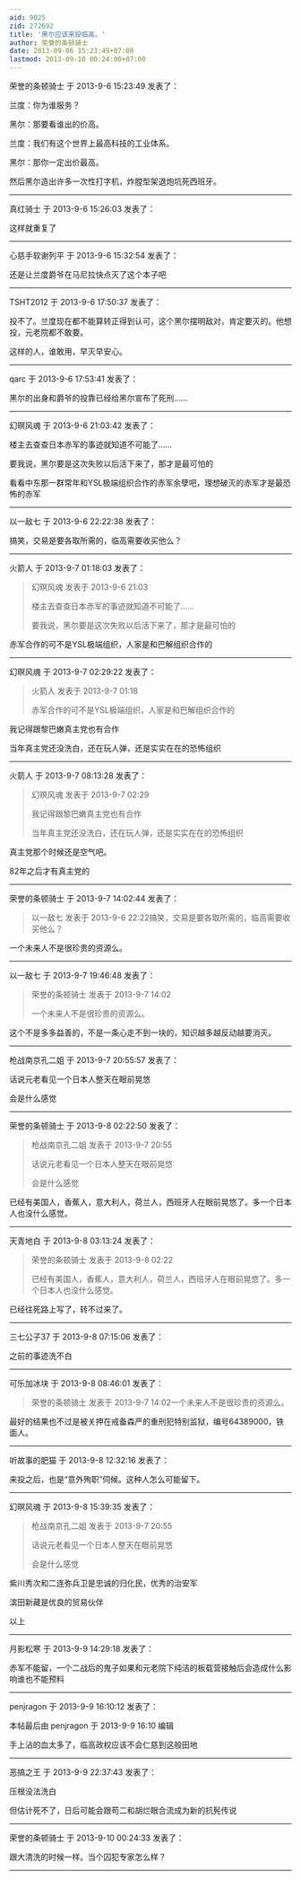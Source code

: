 ```yaml
---
aid: 9025
zid: 272692
title: '黑尔应该来投临高。'
author: 荣誉的条顿骑士
date: 2013-09-06 15:23:49+07:00
lastmod: 2013-09-10 00:24:00+07:00
---
```


荣誉的条顿骑士 于 2013-9-6 15:23:49 发表了：

兰度：你为谁服务？

黑尔：那要看谁出的价高。

兰度：我们有这个世界上最高科技的工业体系。

黑尔：那你一定出价最高。

然后黑尔造出许多一次性打字机，炸膛型架退炮坑死西班牙。

---------

真红骑士 于 2013-9-6 15:26:03 发表了：

这样就重复了

---------

心慈手软谢列平 于 2013-9-6 15:32:54 发表了：

还是让兰度爵爷在马尼拉快点灭了这个本子吧

---------

TSHT2012 于 2013-9-6 17:50:37 发表了：

投不了。兰度现在都不能算转正得到认可，这个黑尔摆明敌对，肯定要灭的。他想投，元老院都不敢要。

这样的人，谁敢用，早灭早安心。

---------

qarc 于 2013-9-6 17:53:41 发表了：

黑尔的出身和爵爷的投靠已经给黑尔宣布了死刑……

---------

幻暝风魂 于 2013-9-6 21:03:42 发表了：

楼主去查查日本赤军的事迹就知道不可能了……

要我说，黑尔要是这次失败以后活下来了，那才是最可怕的

看看中东那一群常年和YSL极端组织合作的赤军余孽吧，理想破灭的赤军才是最恐怖的赤军

---------

以一敌七 于 2013-9-6 22:22:38 发表了：

搞笑，交易是要各取所需的，临高需要收买他么？

---------

火箭人 于 2013-9-7 01:18:03 发表了：

> 幻暝风魂 发表于 2013-9-6 21:03
> 
> 楼主去查查日本赤军的事迹就知道不可能了……
> 
> 要我说，黑尔要是这次失败以后活下来了，那才是最可怕的



赤军合作的可不是YSL极端组织，人家是和巴解组织合作的

---------

幻暝风魂 于 2013-9-7 02:29:22 发表了：

> 火箭人 发表于 2013-9-7 01:18
> 
> 赤军合作的可不是YSL极端组织，人家是和巴解组织合作的



我记得跟黎巴嫩真主党也有合作

当年真主党还没洗白，还在玩人弹，还是实实在在的恐怖组织

---------

火箭人 于 2013-9-7 08:13:28 发表了：

> 幻暝风魂 发表于 2013-9-7 02:29
> 
> 我记得跟黎巴嫩真主党也有合作
> 
> 当年真主党还没洗白，还在玩人弹，还是实实在在的恐怖组织



真主党那个时候还是空气吧。

82年之后才有真主党的

---------

荣誉的条顿骑士 于 2013-9-7 14:02:44 发表了：

> 以一敌七 发表于 2013-9-6 22:22搞笑，交易是要各取所需的，临高需要收买他么？



一个未来人不是很珍贵的资源么。

---------

以一敌七 于 2013-9-7 19:46:48 发表了：

> 荣誉的条顿骑士 发表于 2013-9-7 14:02
> 
> 一个未来人不是很珍贵的资源么。



这个不是多多益善的，不是一条心走不到一块的，知识越多越反动越要消灭。

---------

枪战南京孔二姐 于 2013-9-7 20:55:57 发表了：

话说元老看见一个日本人整天在眼前晃悠

会是什么感觉

---------

荣誉的条顿骑士 于 2013-9-8 02:22:50 发表了：

> 枪战南京孔二姐 发表于 2013-9-7 20:55
> 
> 话说元老看见一个日本人整天在眼前晃悠
> 
> 会是什么感觉



已经有美国人，香蕉人，意大利人，荷兰人，西班牙人在眼前晃悠了。多一个日本人也没什么感觉。

---------

天青地白 于 2013-9-8 03:13:24 发表了：

> 荣誉的条顿骑士 发表于 2013-9-8 02:22
> 
> 已经有美国人，香蕉人，意大利人，荷兰人，西班牙人在眼前晃悠了。多一个日本人也没什么感觉。



已经往死路上写了，转不过来了。

---------

三七公子37 于 2013-9-8 07:15:06 发表了：

之前的事迹洗不白

---------

可乐加冰块 于 2013-9-8 08:46:01 发表了：

> 荣誉的条顿骑士 发表于 2013-9-7 14:02一个未来人不是很珍贵的资源么。



最好的结果也不过是被关押在戒备森严的重刑犯特别监狱，编号64389000，铁面人。

---------

听故事的肥猫 于 2013-9-8 12:32:16 发表了：

来投之后，也是“意外殉职”伺候。这种人怎么可能留下。

---------

幻暝风魂 于 2013-9-8 15:39:35 发表了：

> 枪战南京孔二姐 发表于 2013-9-7 20:55
> 
> 话说元老看见一个日本人整天在眼前晃悠
> 
> 会是什么感觉



紫川秀次和二连弥兵卫是忠诚的归化民，优秀的治安军

滨田新藏是优良的贸易伙伴

以上

---------

月影松寒 于 2013-9-9 14:29:18 发表了：

赤军不能留，一个二战后的鬼子如果和元老院下纯洁的板载营接触后会造成什么影响谁也不能预料

---------

penjragon 于 2013-9-9 16:10:12 发表了：

本帖最后由 penjragon 于 2013-9-9 16:10 编辑 

手上沾的血太多了，临高政权应该不会仁慈到这般田地

---------

恶搞之王 于 2013-9-9 22:37:43 发表了：

压根没法洗白

但估计死不了，日后可能会跟苟二和胡烂眼合流成为新的抗髡传说

---------

荣誉的条顿骑士 于 2013-9-10 00:24:33 发表了：

跟大清洗的时候一样。当个囚犯专家怎么样？

---------

